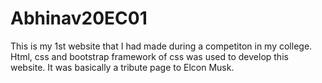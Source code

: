 # Abhinav20EC01
This is my 1st website that I had made during a competiton in my college. Html, css and bootstrap framework of css was used to develop this website. It was basically a tribute page to Elcon Musk.
